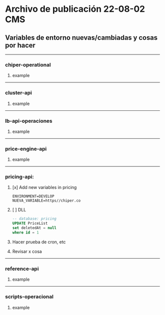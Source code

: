 # Archivo de publicación 22-08-02 CMS

## Variables de entorno nuevas/cambiadas y cosas por hacer

---

### chiper-operational

1. example

---

### cluster-api

1. example

---

### lb-api-operaciones

1. example

---

### price-engine-api

1. example

---

### pricing-api:

1. [x] Add new variables in pricing
   ```properties
   ENVIRONMENT=DEVELOP
   NUEVA_VARIABLE=https//chiper.co
   ```
2. [ ] DLL
   ```sql
   -- database: pricing
   UPDATE PriceList
   set deletedAt = null
   where id = 1
   ```
3. Hacer prueba de cron, etc

4. Revisar x cosa

---

### reference-api

1. example

---

### scripts-operacional

1. example
